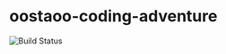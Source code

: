 # oostaoo-coding-adventure

![Build Status](https://codebuild.eu-west-3.amazonaws.com/badges?uuid=eyJlbmNyeXB0ZWREYXRhIjoiazY3YnNVUXJ2TUVFRys0STZFMkRUcnBDcVp2OHVTWTVyQTNXcy9HUUNOeWhmZSs5bWo0aUd1RnhnZGtMYlBiZCt5bWdvbFlibmlPTFFtbVV6UFhBeW9nPSIsIml2UGFyYW1ldGVyU3BlYyI6IkhkdWhPOGZNbUE4K3R4VnciLCJtYXRlcmlhbFNldFNlcmlhbCI6MX0%3D&branch=master)
